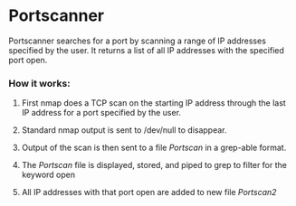 # Portscanner

Portscanner searches for a port by scanning a range of IP addresses specified by the user. It returns a list of all IP addresses with the specified port open.

### How it works:

1. First nmap does a TCP scan on the starting IP address through the last IP address for a port specified by the user.

2. Standard nmap output is sent to /dev/null to disappear.

3. Output of the scan is then sent to a file <em>Portscan</em> in a grep-able format.

4. The <em>Portscan</em> file is displayed, stored, and piped to grep to filter for the keyword open

5. All IP addresses with that port open are added to new file <em>Portscan2</em>
